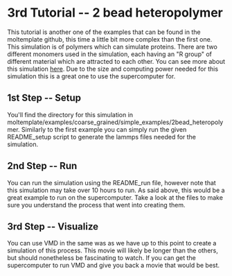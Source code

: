# 3rd Tutorial -- 2 bead heteropolymer

This tutorial is another one of the examples that can be found in the moltemplate github, this time a little bit more complex than the first one. This simulation is of polymers which can simulate proteins. There are two different monomers used in the simulation, each having an "R group" of different material which are attracted to each other. You can see more about this simulation [here](https://github.com/jewettaij/moltemplate/tree/master/examples/coarse_grained/simple_examples/2bead_heteropolymer). Due to the size and computing power needed for this simulation this is a great one to use the supercomputer for. 

## 1st Step -- Setup
You'll find the directory for this simulation in moltemplate/examples/coarse_grained/simple_examples/2bead_heteropolymer. Similarly to the first example you can simply run the given README_setup script to generate the lammps files needed for the simulation. 

## 2nd Step -- Run
You can run the simulation using the README_run file, however note that this simulation may take over 10 hours to run. As said above, this would be a great example to run on the supercomputer. Take a look at the files to make sure you understand the process that went into creating them. 

## 3rd Step -- Visualize
You can use VMD in the same was as we have up to this point to create a simulation of this process. This movie will likely be longer than the others, but should nonetheless be fascinating to watch. If you can get the supercomputer to run VMD and give you back a movie that would be best. 